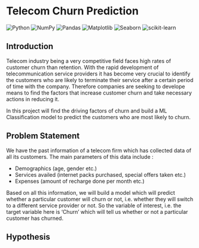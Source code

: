 # Telecom Churn Prediction

![Python](https://img.shields.io/badge/python-3670A0?style=plastic&logo=python&logoColor=yellow)
![NumPy](https://img.shields.io/badge/numpy-%23013243.svg?style=plastic&logo=numpy&logoColor=white)
![Pandas](https://img.shields.io/badge/pandas-%23150458.svg?style=plastic&logo=pandas&logoColor=white)
![Matplotlib](https://img.shields.io/badge/Matplotlib-%23ffffff.svg?style=plastic&logo=Matplotlib&logoColor=black)
![Seaborn](https://img.shields.io/badge/Seaborn-%23ffffff.svg?style=plastic&logo=Matplotlib&logoColor=black)
![scikit-learn](https://img.shields.io/badge/scikit--learn-%23F7931E.svg?style=plastic&logo=scikit-learn&logoColor=white)

## Introduction

Telecom industry being a very competitive field faces high rates of customer churn than retention. With the rapid development of telecommunication service providers it has become very crucial to identify the customers who are likely to terminate their service after a certain period of time with the company. Therefore companies are seeking to develope means to find the factors that increase customer churn and take necessary actions in reducing it. 

In this project will find the driving factors of churn and build a ML Classification model to predict the customers who are most likely to churn. 

## Problem Statement 

We have the past information of a telecom firm which has collected data of all its customers. The main parameters of this data include :

 - Demographics (age, gender etc.)
 - Services availed (internet packs purchased, special offers taken etc.)
 - Expenses (amount of recharge done per month etc.)
 

Based on all this information, we will build a model which will predict whether a particular customer will churn or not, i.e. whether they will switch to a different service provider or not. So the variable of interest, i.e. the target variable here is ‘Churn’ which will tell us whether or not a particular customer has churned. 

## Hypothesis 




 
